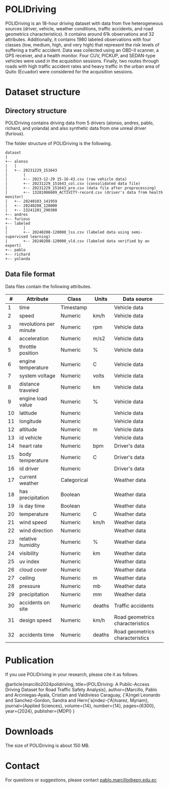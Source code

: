 # POLIDriving

POLIDriving is an 18-hour driving dataset with data from five heterogeneous sources (driver, vehicle, weather conditions, traffic accidents, and road geometrics characteristics). It contains around 61k observations and 32 attributes. Additionally, it contains 1980 labeled observations with four classes (low, medium, high, and very high) that represent the risk levels of suffering a traffic accident. Data was collected using an OBD-II scanner, a GPS receiver, and a health monitor. Four CUV, PICKUP, and SEDAN-type vehicles were used in the acquisition sessions. Finally, two routes through roads with high traffic accident rates and heavy traffic in the urban area of Quito (Ecuador) were considered for the acquisition sessions.

# Dataset structure

## Directory structure

POLIDriving contains driving data from 5 drivers (alonso, andres, pablo, richard, and yolanda) and also synthetic data from one unreal driver (furious).  

The folder structure of POLIDriving is the following.

```
dataset
|
+-- alonso
|   |
|   +-- 20231229_151643
|       |
|       +-- 2023-12-29 15-16-43.csv (raw vehicle data)
|       +-- 20231229_151643_col.csv (consolidated data file)
|       +-- 20231229_151643_pre.csv (data file after preprocessing)
|       +-- 13281086609_ACTIVITY-record.csv (driver's data from health monitor)
|   +-- 20240103_141959
|   +-- 20240208_120000
|   +-- 23241201_290300
+-- andres
+-- furious
+-- labeled
|       |
|       +-- 20240208-120000_lss.csv (labeled data using semi-supervised learning)
|       +-- 20240208-120000_vld.csv (labeled data verified by an expert)
+-- pablo
+-- richard
+-- yolanda
```

## Data file format

Data files contain the following attributes.

|#|Attribute|Class|Units|Data source|
|-|---|---|---|---|
|1|time|Timestamp||Vehicle data|
|2|speed|Numeric|km/h|Vehicle data|
|3|revolutions per minute|Numeric|rpm|Vehicle data|
|4|acceleration|Numeric|m/s2|Vehicle data|
|5|throttle position|Numeric|%|Vehicle data|
|6|engine temperature|Numeric|C|Vehicle data|
|7|system voltage|Numeric|volts|Vehicle data|
|8|distance traveled|Numeric|km|Vehicle data|
|9|engine load value|Numeric|%|Vehicle data|
|10|latitude|Numeric||Vehicle data|
|11|longitude|Numeric||Vehicle data|
|12|altitude|Numeric|m|Vehicle data|
|13|id vehicle|Numeric||Vehicle data|
|14|heart rate|Numeric|bpm|Driver's data|
|15|body temperature|Numeric|C|Driver's data|
|16|id driver|Numeric||Driver's data|
|17|current weather|Categorical||Weather data|
|18|has precipitation|Boolean||Weather data|
|19|is day time|Boolean||Weather data|
|20|temperature|Numeric|C|Weather data|
|21|wind speed|Numeric|km/h|Weather data|
|22|wind direction|Numeric||Weather data|
|23|relative humidity|Numeric|%|Weather data|
|24|visibility|Numeric|km|Weather data|
|25|uv index|Numeric||Weather data|
|26|cloud cover|Numeric||Weather data|
|27|ceiling|Numeric|m|Weather data|
|28|pressure|Numeric|mb|Weather data|
|29|precipitation|Numeric|mm|Weather data|
|30|accidents on site|Numeric|deaths|Traffic accidents|
|31|design speed|Numeric|km/h|Road geometrics characteristics|
|32|accidents time|Numeric|deaths|Road geometrics characteristics|

# Publication

If you use POLIDriving in your research, please cite it as follows.

@article{marcillo2024polidriving,
  title={POLIDriving: A Public-Access Driving Dataset for Road Traffic Safety Analysis},
  author={Marcillo, Pablo and Arciniegas-Ayala, Cristian and Valdivieso Caraguay, {\'A}ngel Leonardo and Sanchez-Gordon, Sandra and Hern{\'a}ndez-{\'A}lvarez, Myriam},
  journal={Applied Sciences},
  volume={14},
  number={14},
  pages={6300},
  year={2024},
  publisher={MDPI}
}

# Downloads

The size of POLIDriving is about 150 MB.

# Contact

For questions or suggestions, please contact pablo.marcillo@epn.edu.ec
